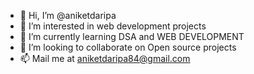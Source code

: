 - 👋 Hi, I’m @aniketdaripa
- 👀 I’m interested in web development projects
- 🌱 I’m currently learning DSA and WEB DEVELOPMENT
- 💞️ I’m looking to collaborate on Open source projects
- 📫 Mail me at aniketdaripa84@gmail.com


